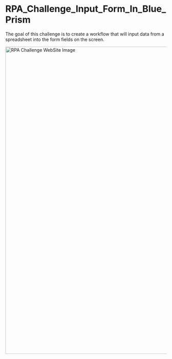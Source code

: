 # RPA_Challenge_Input_Form_In_Blue_Prism

The goal of this challenge is to create a workflow that will input data from a spreadsheet into the form fields on the screen.

<img width="960" alt="RPA Challenge WebSite Image" src="https://github.com/Deepakkhotiyan/RPA_Challenge_Input_Form_In_Blue_Prism/assets/87259147/74e8efcf-632b-4153-a831-c5d1ce053f4a">
